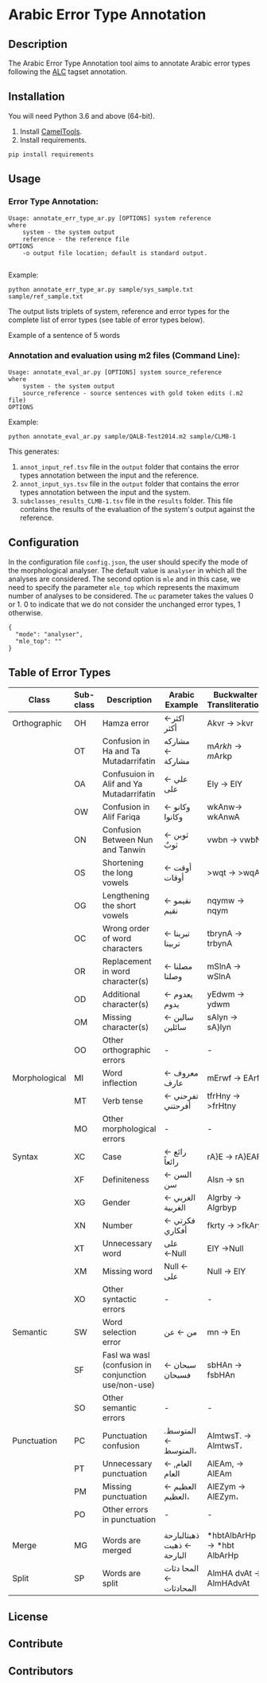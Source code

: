 # Arabic Error Type Annotation

## Description
The Arabic Error Type Annotation tool aims to annotate Arabic error types following the [ALC](https://www.arabiclearnercorpus.com/) tagset annotation.
## Installation
You will need Python 3.6 and above (64-bit).

1. Install [CamelTools](https://github.com/CAMeL-Lab/camel_tools#install-using-pip).
2. Install requirements.
```
pip install requirements
```

## Usage
### Error Type Annotation:
```
Usage: annotate_err_type_ar.py [OPTIONS] system reference 
where
    system - the system output
    reference - the reference file
OPTIONS
    -o output file location; default is standard output.
    
```

Example:

```
python annotate_err_type_ar.py sample/sys_sample.txt sample/ref_sample.txt
```

The output lists triplets of system, reference and error types for the complete list of error types (see table of error types below).

Example of a sentence of 5 words 


### Annotation and evaluation using m2 files (Command Line):
```
Usage: annotate_eval_ar.py [OPTIONS] system source_reference 
where
    system - the system output
    source_reference - source sentences with gold token edits (.m2 file)
OPTIONS
```

Example:

```
python annotate_eval_ar.py sample/QALB-Test2014.m2 sample/CLMB-1
```

This generates:
1. ```annot_input_ref.tsv``` file in the ```output``` folder that contains  the error types annotation between the input and the reference.
2. ```annot_input_sys.tsv``` file in the ```output``` folder that contains the error types annotation between the input and the system.
3.  ```subclasses_results_CLMB-1.tsv``` file in the ```results``` folder. This file contains the results of the evaluation of the system's output against the reference.


## Configuration
In the configuration file ```config.json```, the user should specify the mode of the morphological analyser. The default value is ```analyser``` in which all the analyses are considered. The second option is 
```mle``` and in this case, we need to specify the parameter ```mle_top``` which represents the maximum number of analyses to be considered. The ```uc``` parameter takes the values 0 or 1. 0 to indicate that we do not consider the unchanged error types, 1 otherwise.  

```
{
  "mode": "analyser",
  "mle_top": ""
}
```

## Table of Error Types

|Class        |Sub-class|Description                                        |Arabic Example            |Buckwalter Transliteration|
|-------------|---------|---------------------------------------------------|--------------------------|--------------------------|
|Orthographic |OH       |Hamza error                                        |اكثر← أكثر                |Akvr → >kvr               |
|             |OT       |Confusion in Ha and Ta Mutadarrifatin              |مشاركه ← مشاركة           |m$Arkh → m$Arkp           |
|             |OA       |Confusuion in Alif and Ya Mutadarrifatin           |علي ← على                 |Ely → ElY                 |
|             |OW       |Confusion in Alif Fariqa                           |وكانو ←  وكانوا           |wkAnw→ wkAnwA             |
|             |ON       |Confusion Between Nun and Tanwin                   |ثوبن ← ثوبٌ               |vwbn → vwbN               |
|             |OS       |Shortening the long vowels                         |أوقت ← أوقات              |>wqt → >wqAt              |
|             |OG       |Lengthening the short vowels                       |نقيمو ← نقيم              |nqymw → nqym              |
|             |OC       |Wrong order of word characters                     |تبرينا ← تربينا           |tbrynA → trbynA           |
|             |OR       |Replacement in word character(s)                   |مصلنا ← وصلنا             |mSlnA → wSlnA             |
|             |OD       |Additional character(s)                            |يعدوم ← يدوم              |yEdwm → ydwm              |
|             |OM       |Missing character(s)                               |سالين ← سائلين            |sAlyn → sA}lyn            |
|             |OO       |Other orthographic errors                          |-                         |-                         |
|Morphological|MI       |Word inflection                                    |معروف ← عارف              |mErwf → EArf              |
|             |MT       |Verb tense                                         |تفرحني ← أفرحتني          |tfrHny → >frHtny          |
|             |MO       |Other morphological errors                         |-                         |-                         |
|Syntax       |XC       |Case                                               |رائع ← رائعاً             |rA}E → rA}EAF             |
|             |XF       |Definiteness                                       |السن ← سن                 |Alsn → sn                 |
|             |XG       |Gender                                             |الغربي ← الغربية          |Algrby → Algrbyp          |
|             |XN       |Number                                             |فكرتي ← أفكاري            |fkrty → >fkAry            |
|             |XT       |Unnecessary word                                   |على ←Null                 |ElY →Null                 |
|             |XM       |Missing word                                       |Null ← على                |Null → ElY                |
|             |XO       |Other syntactic errors                             |-                         |-                         |
|Semantic     |SW       |Word selection error                               |من ← عن                   |mn → En                   |
|             |SF       |Fasl wa wasl (confusion in conjunction use/non-use)|سبحان ← فسبحان            |sbHAn → fsbHAn            |
|             |SO       |Other semantic errors                              |-                         |-                         |
|Punctuation  |PC       |Punctuation confusion                              |المتوسط. ← المتوسط،       |AlmtwsT. → AlmtwsT،       |
|             |PT       |Unnecessary punctuation                            |العام,  ← العام           |AlEAm,  → AlEAm           |
|             |PM       |Missing punctuation                                |العظيم ←  العظيم،         |AlEZym →  AlEZym،         |
|             |PO       |Other errors in punctuation                        |-                         |-                         |
|             |         |                                                   |                          |                          |
|Merge        |MG       |Words are merged                                   |ذهبتالبارحة ← ذهبت البارحة|*hbtAlbArHp → *hbt AlbArHp|
|Split        |SP       |Words are split                                    |المحا دثات ← المحادثات    |AlmHA dvAt → AlmHAdvAt    |

## License

## Contribute

## Contributors


